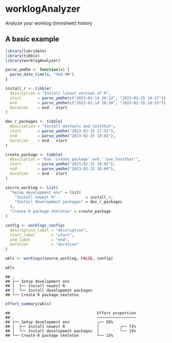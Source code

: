 worklogAnalyzer
===============

Analyze your worklog (timesheet) history

A basic example
---------------

``` r
library(lubridate)
library(tibble)
library(worklogAnalyzer)

parse_ymdhm <- function(x) {
  parse_date_time(x, "Ymd HM")
}

install_r <- tibble(
  description = "Install latest version of R",
  start       = parse_ymdhm(c("2023-02-14 20:12", "2023-02-15 18:17")),
  end         = parse_ymdhm(c("2023-02-14 20:30", "2023-02-15 18:33")),
  duration    = end - start 
)

dev_r_packages <- tibble(
  description = "Install devtools and testthat",
  start       = parse_ymdhm("2023-02-15 17:55"),
  end         = parse_ymdhm("2023-02-15 18:02"),
  duration    = end - start 
)

create_package <- tibble(
  description = "Run 'create_package' and ''use_testthat'",
  start       = parse_ymdhm("2023-02-15 18:02"),
  end         = parse_ymdhm("2023-02-15 18:09"),
  duration    = end - start 
)

source_worklog <- list(
  "Setup development env" = list(
    "Install newest R"             = install_r,
    "Install development packages" = dev_r_packages
  ),
  "Create R package skeleton" = create_package
)

config <- worklogs_config(
  description_label = "description",
  start_label       = "start",
  end_label         = "end",
  duration          = "duration"
)

wkls <- worklogs(source_worklog, FALSE, config)

wkls
```

    ## .
    ## ├── Setup development env
    ## │  ├── Install newest R
    ## │  └── Install development packages
    ## └── Create R package skeleton

``` r
effort_summary(wkls)
```

    ##                                      Effort proportion
    ## .                                    ─────────────────
    ## ├── Setup development env            ┌── 85%
    ## │  ├── Install newest R              │         ┌── 71%
    ## │  └── Install development packages  │         └── 15%
    ## └── Create R package skeleton        └── 15%
